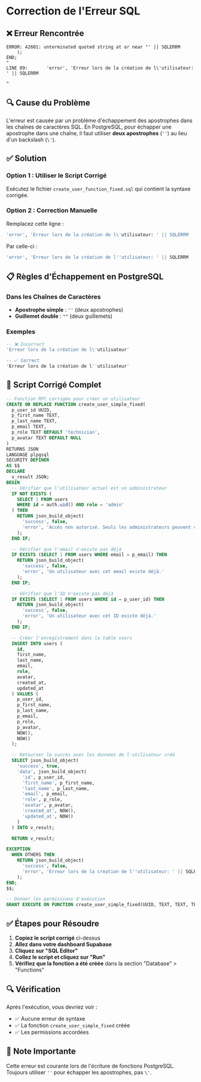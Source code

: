 # Correction de l'Erreur SQL

## ❌ Erreur Rencontrée
```
ERROR: 42601: unterminated quoted string at or near "' || SQLERRM
    );
END;
"
LINE 89:       'error', 'Erreur lors de la création de l\'utilisateur: ' || SQLERRM
                                                                       ^
```

## 🔍 Cause du Problème
L'erreur est causée par un problème d'échappement des apostrophes dans les chaînes de caractères SQL. En PostgreSQL, pour échapper une apostrophe dans une chaîne, il faut utiliser **deux apostrophes** (`''`) au lieu d'un backslash (`\'`).

## ✅ Solution

### Option 1 : Utiliser le Script Corrigé
Exécutez le fichier `create_user_function_fixed.sql` qui contient la syntaxe corrigée.

### Option 2 : Correction Manuelle
Remplacez cette ligne :
```sql
'error', 'Erreur lors de la création de l\'utilisateur: ' || SQLERRM
```

Par celle-ci :
```sql
'error', 'Erreur lors de la création de l''utilisateur: ' || SQLERRM
```

## 📋 Règles d'Échappement en PostgreSQL

### Dans les Chaînes de Caractères
- **Apostrophe simple** : `''` (deux apostrophes)
- **Guillemet double** : `""` (deux guillemets)

### Exemples
```sql
-- ❌ Incorrect
'Erreur lors de la création de l\'utilisateur'

-- ✅ Correct
'Erreur lors de la création de l''utilisateur'
```

## 🚀 Script Corrigé Complet

```sql
-- Fonction RPC corrigée pour créer un utilisateur
CREATE OR REPLACE FUNCTION create_user_simple_fixed(
  p_user_id UUID,
  p_first_name TEXT,
  p_last_name TEXT,
  p_email TEXT,
  p_role TEXT DEFAULT 'technician',
  p_avatar TEXT DEFAULT NULL
)
RETURNS JSON
LANGUAGE plpgsql
SECURITY DEFINER
AS $$
DECLARE
  v_result JSON;
BEGIN
  -- Vérifier que l'utilisateur actuel est un administrateur
  IF NOT EXISTS (
    SELECT 1 FROM users 
    WHERE id = auth.uid() AND role = 'admin'
  ) THEN
    RETURN json_build_object(
      'success', false,
      'error', 'Accès non autorisé. Seuls les administrateurs peuvent créer des utilisateurs.'
    );
  END IF;

  -- Vérifier que l'email n'existe pas déjà
  IF EXISTS (SELECT 1 FROM users WHERE email = p_email) THEN
    RETURN json_build_object(
      'success', false,
      'error', 'Un utilisateur avec cet email existe déjà.'
    );
  END IF;

  -- Vérifier que l'ID n'existe pas déjà
  IF EXISTS (SELECT 1 FROM users WHERE id = p_user_id) THEN
    RETURN json_build_object(
      'success', false,
      'error', 'Un utilisateur avec cet ID existe déjà.'
    );
  END IF;

  -- Créer l'enregistrement dans la table users
  INSERT INTO users (
    id,
    first_name,
    last_name,
    email,
    role,
    avatar,
    created_at,
    updated_at
  ) VALUES (
    p_user_id,
    p_first_name,
    p_last_name,
    p_email,
    p_role,
    p_avatar,
    NOW(),
    NOW()
  );

  -- Retourner le succès avec les données de l'utilisateur créé
  SELECT json_build_object(
    'success', true,
    'data', json_build_object(
      'id', p_user_id,
      'first_name', p_first_name,
      'last_name', p_last_name,
      'email', p_email,
      'role', p_role,
      'avatar', p_avatar,
      'created_at', NOW(),
      'updated_at', NOW()
    )
  ) INTO v_result;

  RETURN v_result;

EXCEPTION
  WHEN OTHERS THEN
    RETURN json_build_object(
      'success', false,
      'error', 'Erreur lors de la creation de l''utilisateur: ' || SQLERRM
    );
END;
$$;

-- Donner les permissions d'exécution
GRANT EXECUTE ON FUNCTION create_user_simple_fixed(UUID, TEXT, TEXT, TEXT, TEXT, TEXT) TO authenticated;
```

## ✅ Étapes pour Résoudre

1. **Copiez le script corrigé** ci-dessus
2. **Allez dans votre dashboard Supabase**
3. **Cliquez sur "SQL Editor"**
4. **Collez le script et cliquez sur "Run"**
5. **Vérifiez que la fonction a été créée** dans la section "Database" > "Functions"

## 🔍 Vérification

Après l'exécution, vous devriez voir :
- ✅ Aucune erreur de syntaxe
- ✅ La fonction `create_user_simple_fixed` créée
- ✅ Les permissions accordées

## 📝 Note Importante

Cette erreur est courante lors de l'écriture de fonctions PostgreSQL. Toujours utiliser `''` pour échapper les apostrophes, pas `\'`.
